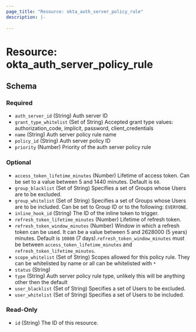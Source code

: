 ```yaml
---
page_title: "Resource: okta_auth_server_policy_rule"
description: |-
  
---
```


# Resource: okta_auth_server_policy_rule





<!-- schema generated by tfplugindocs -->
## Schema

### Required

- `auth_server_id` (String) Auth server ID
- `grant_type_whitelist` (Set of String) Accepted grant type values: authorization_code, implicit, password, client_credentials
- `name` (String) Auth server policy rule name
- `policy_id` (String) Auth server policy ID
- `priority` (Number) Priority of the auth server policy rule

### Optional

- `access_token_lifetime_minutes` (Number) Lifetime of access token. Can be set to a value between 5 and 1440 minutes. Default is `60`.
- `group_blacklist` (Set of String) Specifies a set of Groups whose Users are to be excluded.
- `group_whitelist` (Set of String) Specifies a set of Groups whose Users are to be included. Can be set to Group ID or to the following: `EVERYONE`.
- `inline_hook_id` (String) The ID of the inline token to trigger.
- `refresh_token_lifetime_minutes` (Number) Lifetime of refresh token.
- `refresh_token_window_minutes` (Number) Window in which a refresh token can be used. It can be a value between 5 and 2628000 (5 years) minutes. Default is `10080` (7 days).`refresh_token_window_minutes` must be between `access_token_lifetime_minutes` and `refresh_token_lifetime_minutes`.
- `scope_whitelist` (Set of String) Scopes allowed for this policy rule. They can be whitelisted by name or all can be whitelisted with ` * `
- `status` (String)
- `type` (String) Auth server policy rule type, unlikely this will be anything other then the default
- `user_blacklist` (Set of String) Specifies a set of Users to be excluded.
- `user_whitelist` (Set of String) Specifies a set of Users to be included.

### Read-Only

- `id` (String) The ID of this resource.


